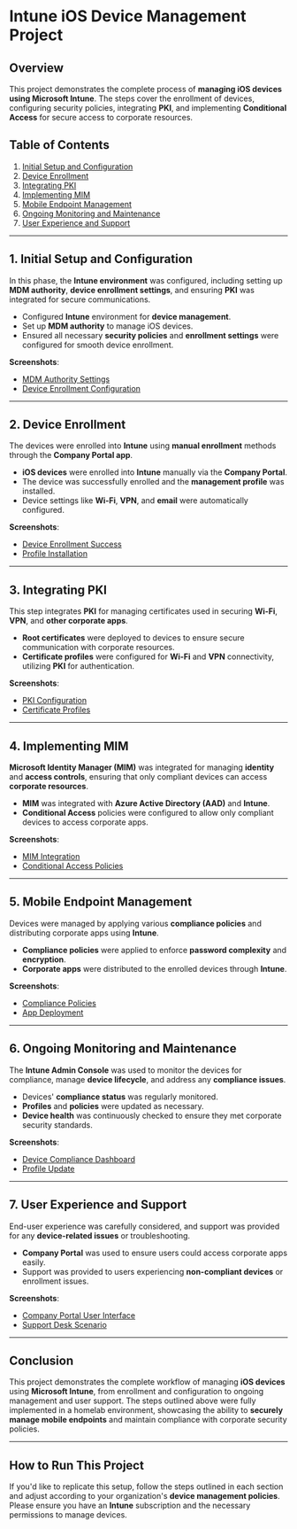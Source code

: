 # Intune iOS Device Management Project

## Overview
This project demonstrates the complete process of **managing iOS devices using Microsoft Intune**. The steps cover the enrollment of devices, configuring security policies, integrating **PKI**, and implementing **Conditional Access** for secure access to corporate resources.

## Table of Contents
1. [Initial Setup and Configuration](#1-initial-setup-and-configuration)
2. [Device Enrollment](#2-device-enrollment)
3. [Integrating PKI](#3-integrating-pki)
4. [Implementing MIM](#4-implementing-mim)
5. [Mobile Endpoint Management](#5-mobile-endpoint-management)
6. [Ongoing Monitoring and Maintenance](#6-ongoing-monitoring-and-maintenance)
7. [User Experience and Support](#7-user-experience-and-support)

---

## 1. Initial Setup and Configuration
In this phase, the **Intune environment** was configured, including setting up **MDM authority**, **device enrollment settings**, and ensuring **PKI** was integrated for secure communications.

- Configured **Intune** environment for **device management**.
- Set up **MDM authority** to manage iOS devices.
- Ensured all necessary **security policies** and **enrollment settings** were configured for smooth device enrollment.
  
**Screenshots**: 
- [MDM Authority Settings](./images/mdm_authority_settings.png)
- [Device Enrollment Configuration](./images/device_enrollment_configuration.png)

---

## 2. Device Enrollment
The devices were enrolled into **Intune** using **manual enrollment** methods through the **Company Portal app**.

- **iOS devices** were enrolled into **Intune** manually via the **Company Portal**.
- The device was successfully enrolled and the **management profile** was installed.
- Device settings like **Wi-Fi**, **VPN**, and **email** were automatically configured.

**Screenshots**:
- [Device Enrollment Success](./images/device_enrollment_success.png)
- [Profile Installation](./images/profile_installation.png)

---

## 3. Integrating PKI
This step integrates **PKI** for managing certificates used in securing **Wi-Fi**, **VPN**, and **other corporate apps**.

- **Root certificates** were deployed to devices to ensure secure communication with corporate resources.
- **Certificate profiles** were configured for **Wi-Fi** and **VPN** connectivity, utilizing **PKI** for authentication.

**Screenshots**:
- [PKI Configuration](./images/pki_configuration.png)
- [Certificate Profiles](./images/certificate_profiles.png)

---

## 4. Implementing MIM
**Microsoft Identity Manager (MIM)** was integrated for managing **identity** and **access controls**, ensuring that only compliant devices can access **corporate resources**.

- **MIM** was integrated with **Azure Active Directory (AAD)** and **Intune**.
- **Conditional Access** policies were configured to allow only compliant devices to access corporate apps.

**Screenshots**:
- [MIM Integration](./images/mim_integration.png)
- [Conditional Access Policies](./images/conditional_access_policies.png)

---

## 5. Mobile Endpoint Management
Devices were managed by applying various **compliance policies** and distributing corporate apps using **Intune**.

- **Compliance policies** were applied to enforce **password complexity** and **encryption**.
- **Corporate apps** were distributed to the enrolled devices through **Intune**.

**Screenshots**:
- [Compliance Policies](./images/compliance_policies.png)
- [App Deployment](./images/app_deployment.png)

---

## 6. Ongoing Monitoring and Maintenance
The **Intune Admin Console** was used to monitor the devices for compliance, manage **device lifecycle**, and address any **compliance issues**.

- Devices' **compliance status** was regularly monitored.
- **Profiles** and **policies** were updated as necessary.
- **Device health** was continuously checked to ensure they met corporate security standards.

**Screenshots**:
- [Device Compliance Dashboard](./images/device_compliance_dashboard.png)
- [Profile Update](./images/profile_update.png)

---

## 7. User Experience and Support
End-user experience was carefully considered, and support was provided for any **device-related issues** or troubleshooting.

- **Company Portal** was used to ensure users could access corporate apps easily.
- Support was provided to users experiencing **non-compliant devices** or enrollment issues.

**Screenshots**:
- [Company Portal User Interface](./images/company_portal_user_interface.png)
- [Support Desk Scenario](./images/support_desk_scenario.png)

---

## Conclusion
This project demonstrates the complete workflow of managing **iOS devices** using **Microsoft Intune**, from enrollment and configuration to ongoing management and user support. The steps outlined above were fully implemented in a homelab environment, showcasing the ability to **securely manage mobile endpoints** and maintain compliance with corporate security policies.

---

## How to Run This Project
If you'd like to replicate this setup, follow the steps outlined in each section and adjust according to your organization's **device management policies**. Please ensure you have an **Intune** subscription and the necessary permissions to manage devices.
